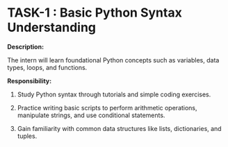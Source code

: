 # TASK-1 : Basic Python Syntax Understanding

**Description:**

  The intern will learn foundational Python concepts such as variables, data types, loops, and functions.

**Responsibility:**

  1. Study Python syntax through tutorials and simple coding exercises.

  2. Practice writing basic scripts to perform arithmetic operations, manipulate strings, and use conditional statements.

  3. Gain familiarity with common data structures like lists, dictionaries, and tuples.
